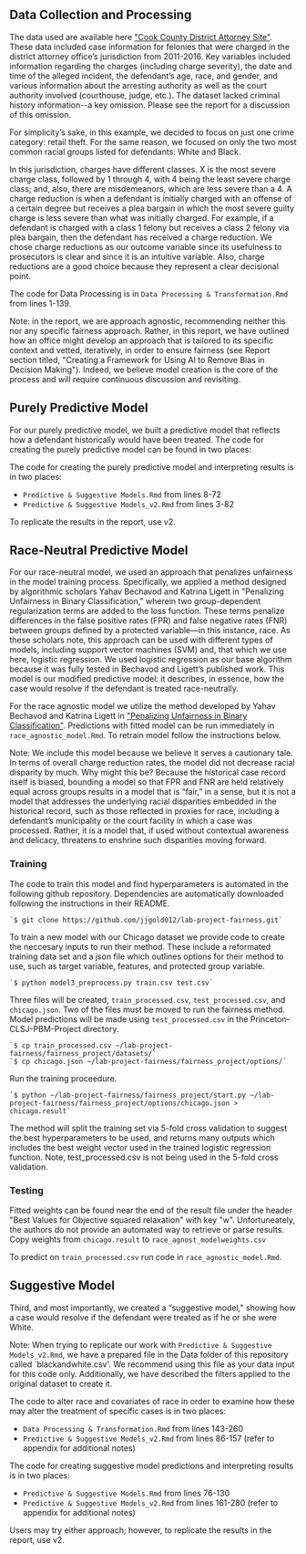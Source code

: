 ## Data Collection and Processing

The data used are available here ["Cook County District Attorney Site"](https://datacatalog.cookcountyil.gov/browse?tags=state%27s+attorney+case-level&sortBy=most_accessed). These data included case information for felonies that were charged in the district attorney office’s jurisdiction from 2011-2016. Key variables included information regarding the charges (including charge severity), the date and time of the alleged incident, the defendant’s age, race, and gender, and various information about the arresting authority as well as the court authority involved (courthouse, judge, etc.). The dataset lacked criminal history information--a key omission. Please see the report for a discussion of this omission.

For simplicity’s sake, in this example, we decided to focus on just one crime category: retail theft. For the same reason, we focused on only the two most common racial groups listed for defendants: White and Black. 

In this jurisdiction, charges have different classes. X is the most severe charge class, followed by 1 through 4, with 4 being the least severe charge class; and, also, there are misdemeanors, which are less severe than a 4. A charge reduction is when a defendant is initially charged with an offense of a certain degree but receives a plea bargain in which the most severe guilty charge is less severe than what was initially charged. For example, if a defendant is charged with a class 1 felony but receives a class 2 felony via plea bargain, then the defendant has received a charge reduction. We chose charge reductions as our outcome variable since its usefulness to prosecutors is clear and since it is an intuitive variable. Also, charge reductions are a good choice because they represent a clear decisional point.

The code for Data Processing is in `Data Processing & Transformation.Rmd` from lines 1-139.

Note: in the report, we are approach agnostic, recommending neither this nor any specific fairness approach. Rather, in this report, we have outlined how an office might develop an approach that is tailored to its specific context and vetted, iteratively, in order to ensure fairness (see Report section titled, "Creating a Framework for Using AI to Remove Bias in Decision Making"). Indeed, we believe model creation is the core of the process and will require continuous discussion and revisiting.

## Purely Predictive Model

For our purely predictive model, we built a predictive model that reflects how a defendant historically would have been treated. The code for creating the purely predictive model can be found in two places:

The code for creating the purely predictive model and interpreting results is in two places:
* `Predictive & Suggestive Models.Rmd` from lines 8-72
* `Predictive & Suggestive Models_v2.Rmd` from lines 3-82

To replicate the results in the report, use v2.

## Race-Neutral Predictive Model

For our race-neutral model, we used an approach that penalizes unfairness in the model training process. Specifically, we applied a method designed by algorithmic scholars Yahav Bechavod and Katrina Ligett in "Penalizing Unfairness in Binary Classification," wherein two group-dependent regularization terms are added to the loss function. These terms penalize differences in the false positive rates (FPR) and false negative rates (FNR) between groups defined by a protected variable—in this instance, race. As these scholars note, this approach can be used with different types of models, including support vector machines (SVM) and, that which we use here, logistic regression. We used logistic regression as our base algorithm because it was fully tested in Bechavod and Ligett’s published work. This model is our modified predictive model: it describes, in essence, how the case would resolve if the defendant is treated race-neutrally.

For the race agnostic model we utilize the method developed by Yahav Bechavod and Katrina Ligett in ["Penalizing Unfairness in Binary Classification"](https://arxiv.org/abs/1707.00044). Predictions with fitted model can be run immediately in `race_agnostic_model.Rmd`. To retrain model follow the instructions below.

Note: We include this model because we believe it serves a cautionary tale. In terms of overall charge reduction rates, the model did not decrease racial disparity by much. Why might this be? Because the historical case record itself is biased, bounding a model so that FPR and FNR are held relatively equal across groups results in a model that is “fair,” in a sense, but it is not a model that addresses the underlying racial disparities embedded in the historical record, such as those reflected in proxies for race, including a defendant’s municipality or the court facility in which a case was processed. Rather, it is a model that, if used without contextual awareness and delicacy, threatens to enshrine such disparities moving forward.

### Training

The code to train this model and find hyperparameters is automated in the following github repository. Dependencies are automatically downloaded following the instructions in their README.

    `$ git clone https://github.com/jjgold012/lab-project-fairness.git`

To train a new model with our Chicago dataset we provide code to create the neccesary inputs to run their method. These include a reformated training data set and a json file which outlines options for their method to use, such as target variable, features, and protected group variable.

    `$ python model3_preprocess.py train.csv test.csv`

Three files will be created, `train_processed.csv`, `test_processed.csv`, and `chicago.json`. Two of the files must be moved to run the fairness method. Model predictions will be made using `test_processed.csv` in the Princeton-CLSJ-PBM-Project directory.

    `$ cp train_processed.csv ~/lab-project-fairness/fairness_project/datasets/`
    `$ cp chicago.json ~/lab-project-fairness/fairness_project/options/`

Run the training proceedure.

    `$ python ~/lab-project-fairness/fairness_project/start.py ~/lab-project-fairness/fairness_project/options/chicago.json > chicago.result`

The method will split the training set via 5-fold cross validation to suggest the best hyperparameters to be used, and returns many outputs which includes the best weight vector used in the trained logistic regression function. Note, test_processed.csv is not being used in the 5-fold cross validation.

### Testing

Fitted weights can be found near the end of the result file under the header "Best Values for Objective squared relaxation" with key "w". Unfortuneately, the authors do not provide an automated way to retrieve or parse results. Copy weights from `chicago.result` to `race_agnost_modelweights.csv`

To predict on `train_processed.csv` run code in `race_agnostic_model.Rmd`.

## Suggestive Model

Third, and most importantly, we created a “suggestive model," showing how a case would resolve if the defendant were treated as if he or she were White. 

Note: When trying to replicate our work with `Predictive & Suggestive Models_v2.Rmd`, we have a prepared file in the Data folder of this repository called `blackandwhite.csv'. We recommend using this file as your data input for this code only. Additionally, we have described the filters applied to the original dataset to create it. 

The code to alter race and covariates of race in order to examine how these may alter the treatment of specific cases is in two places:
* `Data Processing & Transformation.Rmd` from lines 143-260
* `Predictive & Suggestive Models_v2.Rmd` from lines 86-157 (refer to appendix for additional notes)

The code for creating suggestive model predictions and interpreting results is in two places:
* `Predictive & Suggestive Models.Rmd` from lines 76-130
* `Predictive & Suggestive Models_v2.Rmd` from lines 161-280 (refer to appendix for additional notes)

Users may try either approach; however, to replicate the results in the report, use v2.

